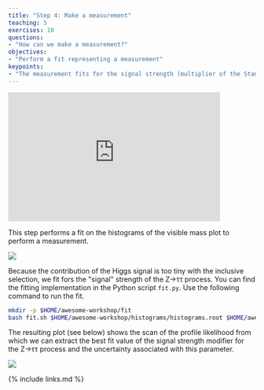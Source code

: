 ```yaml
---
title: "Step 4: Make a measurement"
teaching: 5
exercises: 10
questions:
- "How can we make a measurement?"
objectives:
- "Perform a fit representing a measurement"
keypoints:
- "The measurement fits for the signal strength (multiplier of the Standard Model expectation) of the Z to two tau lepton process."
---
```

<iframe width="431" height="263" src="https://www.youtube.com/embed/XW8SE7rC9fQ?list=PLKZ9c4ONm-Vk0wnDKaaovoEkOk3PVdL0V" frameborder="0" allow="accelerometer; autoplay; encrypted-media; gyroscope; picture-in-picture" allowfullscreen></iframe>

This step performs a fit on the histograms of the visible mass plot to perform a measurement.

![](../fig/m_vis.png)

Because the contribution of the Higgs signal is too tiny with the inclusive selection, we fit fors the "signal" strength of the Z→ττ process. You can find the fitting implementation in the Python script `fit.py`. Use the following command to run the fit.

```bash
mkdir -p $HOME/awesome-workshop/fit
bash fit.sh $HOME/awesome-workshop/histograms/histograms.root $HOME/awesome-workshop/fit
```

The resulting plot (see below) shows the scan of the profile likelihood from which we can extract the best fit value of the signal strength modifier for the Z→ττ process and the uncertainty associated with this parameter.

![](../fig/fit.png)

{% include links.md %}
